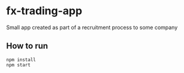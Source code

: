 # fx-trading-app
Small app created as part of a recruitment process to some company
## How to run
```
npm install
npm start
```